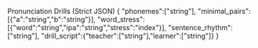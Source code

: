 Pronunciation Drills (Strict JSON)
{
  "phonemes":["string"],
  "minimal_pairs":[{"a":"string","b":"string"}],
  "word_stress":[{"word":"string","ipa":"string","stress":"index"}],
  "sentence_rhythm":["string"],
  "drill_script":{"teacher":["string"],"learner":["string"]}
}
